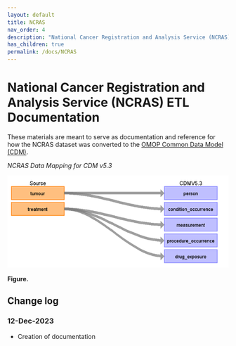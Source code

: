 ```yaml
---
layout: default
title: NCRAS
nav_order: 4
description: "National Cancer Registration and Analysis Service (NCRAS) Documentation"
has_children: true
permalink: /docs/NCRAS
---
```


# National Cancer Registration and Analysis Service (NCRAS) ETL Documentation

These materials are meant to serve as documentation and reference for how the NCRAS dataset was converted to the [OMOP Common Data Model (CDM)](https://ohdsi.github.io/CommonDataModel/).

*NCRAS Data Mapping for CDM v5.3*

![](images/image1.png)

**Figure.**

## Change log

### 12-Dec-2023
- Creation of documentation